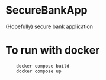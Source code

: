 # SecureBankApp

(Hopefully) secure bank application

# To run with docker

```
    docker compose build
    docker compose up
```
